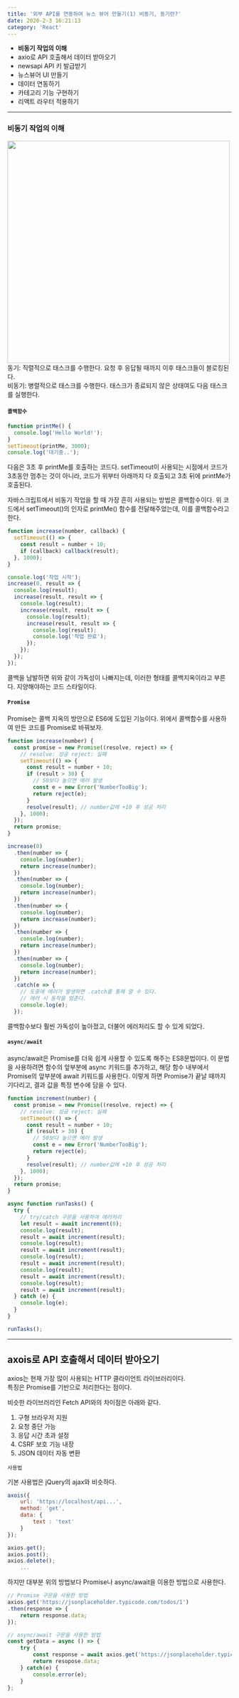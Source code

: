 ```yaml
---
title: '외부 API를 연동하여 뉴스 뷰어 만들기(1) 비동기, 동기란?'
date: 2020-2-3 16:21:13
category: 'React'
---
```


- <b>비동기 작업의 이해</b>
- axio로 API 호출해서 데이터 받아오기
- newsapi API 키 발급받기
- 뉴스뷰어 UI 만들기
- 데이터 연동하기
- 카테고리 기능 구현하기
- 리액트 라우터 적용하기

<hr>

### 비동기 작업의 이해

<img src="https://dojang.io/pluginfile.php/14098/mod_page/content/7/047003.png" width="500px">
<br>
동기: 직렬적으로 태스크를 수행한다. 요청 후 응답될 때까지 이후 태스크들이 블로킹된다.<br>
비동기: 병렬적으로 태스크를 수행한다. 태스크가 종료되지 않은 상태여도 다음 태스크를 실행한다.

#### `콜백함수`

```javascript
function printMe() {
  console.log('Hello World!');
}
setTimeout(printMe, 3000);
console.log('대기중..');
```

다음은 3초 후 printMe를 호출하는 코드다.
setTimeout이 사용되는 시점에서 코드가 3초동안 멈추는 것이 아니라, 코드가 위부터 아래까지 다 호출되고 3초 뒤에 printMe가 호출된다.

자바스크립트에서 비동기 작업을 할 때 가장 흔히 사용되는 방법은 콜백함수이다.
위 코드에서 setTimeout()의 인자로 printMe() 함수를 전달해주었는데, 이를 콜백함수라고 한다.

```javascript
function increase(number, callback) {
  setTimeout(() => {
    const result = number + 10;
    if (callback) callback(result);
  }, 1000);
}

console.log('작업 시작');
increase(0, result => {
  console.log(result);
  increase(result, result => {
    console.log(result);
    increase(result, result => {
      console.log(result);
      increase(result, result => {
        console.log(result);
        console.log('작업 완료');
      });
    });
  });
});
```

콜백을 남발하면 위와 같이 가독성이 나빠지는데, 이러한 형태를 콜백지옥이라고 부른다. 지양해야하는 코드 스타일이다.

#### `Promise`

Promise는 콜백 지옥의 방안으로 ES6에 도입된 기능이다.
위에서 콜백함수를 사용하여 만든 코드를 Promise로 바꿔보자.

```javascript
function increase(number) {
  const promise = new Promise((resolve, reject) => {
    // resolve: 성공 reject: 실패
    setTimeout(() => {
      const result = number + 10;
      if (result > 30) {
        // 50보다 높으면 에러 발생
        const e = new Error('NumberTooBig');
        return reject(e);
      }
      resolve(result); // number값에 +10 후 성공 처리
    }, 1000);
  });
  return promise;
}

increase(0)
  .then(number => {
    console.log(number);
    return increase(number);
  })
  .then(number => {
    console.log(number);
    return increase(number);
  })
  .then(number => {
    console.log(number);
    return increase(number);
  })
  .then(number => {
    console.log(number);
    return increase(number);
  })
  .then(number => {
    console.log(number);
    return increase(number);
  })
  .catch(e => {
    // 도중에 에러가 발생하면 .catch를 통해 알 수 있다.
    // 에러 시 동작을 멈춘다.
    console.log(e);
  });
```

콜백함수보다 훨씬 가독성이 높아졌고, 더불어 에러처리도 할 수 있게 되었다.

#### `async/await`

async/await은 Promise를 더욱 쉽게 사용할 수 있도록 해주는 ES8문법이다.
이 문법을 사용하려면 함수의 앞부분에 async 키워드를 추가하고, 해당 함수 내부에서 Promise의 앞부분에 await 키워드를 사용한다. 이렇게 하면 Promise가 끝날 때까지 기다리고, 결과 값을 특정 변수에 담을 수 있다.

```javascript
function increment(number) {
  const promise = new Promise((resolve, reject) => {
    // resolve: 성공 reject: 실패
    setTimeout(() => {
      const result = number + 10;
      if (result > 30) {
        // 50보다 높으면 에러 발생
        const e = new Error('NumberTooBig');
        return reject(e);
      }
      resolve(result); // number값에 +10 후 성공 처리
    }, 1000);
  });
  return promise;
}

async function runTasks() {
  try {
    // try/catch 구문을 사용하여 에러처리
    let result = await increment(0);
    console.log(result);
    result = await increment(result);
    console.log(result);
    result = await increment(result);
    console.log(result);
    result = await increment(result);
    console.log(result);
    result = await increment(result);
    console.log(result);
    result = await increment(result);
  } catch (e) {
    console.log(e);
  }
}

runTasks();
```

<hr>

## axois로 API 호출해서 데이터 받아오기

axios는 현재 가장 많이 사용되는 HTTP 클라이언트 라이브러리이다.<br>
특징은 Promise를 기반으로 처리한다는 점이다.

비슷한 라이브러리인 Fetch API와의 차이점은 아래와 같다.

<ol>
    <li>구형 브라우저 지원</li>
    <li>요청 중단 가능</li>
    <li>응답 시간 초과 설정</li>
    <li>CSRF 보호 기능 내장</li>
    <li>JSON 데이터 자동 변환</li>
</ol>

`사용법`

기본 사용법은 jQuery의 ajax와 비슷하다.

```javascript
axois({
    url: 'https://localhost/api...',
    method: 'get',
    data: {
        text : 'text'
    }
});

axios.get();
axios.post();
axios.delete();
    ...
```

하지만 대부분 위의 방법보다 Promise나 async/await을 이용한 방법으로 사용한다.

```javascript
// Promise 구문을 사용한 방법
axios.get('https://jsonplaceholder.typicode.com/todos/1')
.then(response => {
    return response.data;
});

// async/await 구문을 사용한 방법
const getData = async () => {
    try {
        const response = await axios.get('https://jsonplaceholder.typicode.com/todos/1);
        return resopose.data;
    } catch(e) {
        console.error(e);
    }
};
```
